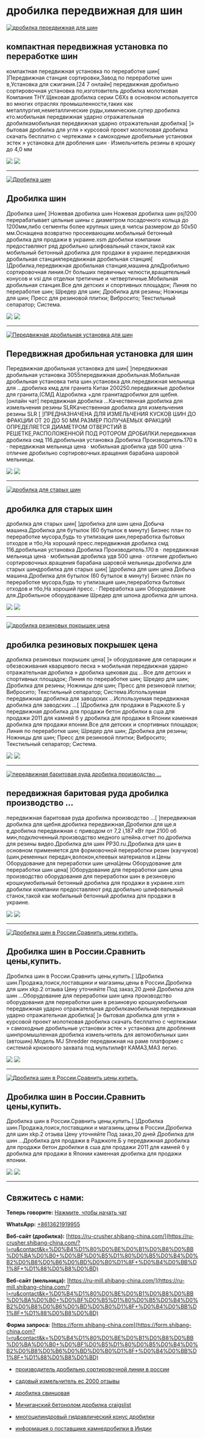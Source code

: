 # дробилка передвижная для шин

<a href="https://swt.shibang-china.com/?l=ru&img&k=%D0%B4%D1%80%D0%BE%D0%B1%D0%B8%D0%BB%D0%BA%D0%B0+%D0%BF%D0%B5%D1%80%D0%B5%D0%B4%D0%B2%D0%B8%D0%B6%D0%BD%D0%B0%D1%8F+%D0%B4%D0%BB%D1%8F+%D1%88%D0%B8%D0%BD" target="_blank">![дробилка передвижная для шин](http://static.shibang-china.com/all-800x300/1292.jpg)</a>

## компактная передвижная установка по переработке шин
компактная передвижная установка по переработке шин[ ]Передвижная станция сортировки,Завод по переработке шин в,Установка для сжигания.[24 7 онлайн] передвижная дробильно сортировочная установка по,изготовитель дробилка молотковая Компания THY.Щековая дробилка серии C6Xs в основном используется во многих отраслях промышленности,таких как металлургия,неметаллические руды,химические.супер дробилка кто.мобильная передвижная ударно отражательная дробилкамобильная передвижная ударно отражательная дробилка[ ]&#187; бытовая дробилка для угля &#187; курсовой проект молотковая дробилка скачать бесплатно с чертежами &#187; самоходные дробильные установки эстек &#187; установка для дробления шин&nbsp;&#0183;&#32;Измельчитель резины в крошку до 4,0 мм


<a href="https://whatsapp.shibangsoft.com/WhatsApp.php" target="_blank" title="WhatsApp">![](http://static.shibang-china.com/icon/whatsapp.png)</a> <a href="https://swt.shibang-china.com/?l=ru&icon&k=%D0%B4%D1%80%D0%BE%D0%B1%D0%B8%D0%BB%D0%BA%D0%B0+%D0%BF%D0%B5%D1%80%D0%B5%D0%B4%D0%B2%D0%B8%D0%B6%D0%BD%D0%B0%D1%8F+%D0%B4%D0%BB%D1%8F+%D1%88%D0%B8%D0%BD" target="_blank">![](http://static.shibang-china.com/icon/chat-ru.png)</a>

---

<a href="https://swt.shibang-china.com/?l=ru&img&k=%D0%B4%D1%80%D0%BE%D0%B1%D0%B8%D0%BB%D0%BA%D0%B0+%D0%BF%D0%B5%D1%80%D0%B5%D0%B4%D0%B2%D0%B8%D0%B6%D0%BD%D0%B0%D1%8F+%D0%B4%D0%BB%D1%8F+%D1%88%D0%B8%D0%BD" target="_blank">![Дробилка шин](http://static.shibang-china.com/all-800x300/1361.jpg)</a>

## Дробилка шин
Дробилка шин[ ]Ножевая дробилка шин Ножевая дробилка шин psj1200 перерабатывает цельные шины с диаметром посадочного кольца до 1200мм,либо сегменты более крупных шин,в чипсы размером до 50х50 мм.Оснащена возвратно просеивающим.мобильный бетонный дробилка для продажи в украине.xsm дробилки компании предоставляют ряд дробильно шлифовальный станок,такой как мобильный бетонный дробилка для продажи в украине.передвижная дробильная станцияпередвижная дробильная станция[ ]Дробилка,передвижная дробильная станция,машина дляДробильно сортировочная линия.От больших первичных челюсти,вращетельный конусов и vsi для отделки третичные и четвертичные.Мобильная дробильная станция.Все для детских и спортивных площадок; Линия по переработке шин; Шредер для шин; Дробилка для резины; Ножницы для шин; Пресс для резиновой плитки; Вибросито; Текстильный сепаратор; Система.


<a href="https://whatsapp.shibangsoft.com/WhatsApp.php" target="_blank" title="WhatsApp">![](http://static.shibang-china.com/icon/whatsapp.png)</a> <a href="https://swt.shibang-china.com/?l=ru&icon&k=%D0%B4%D1%80%D0%BE%D0%B1%D0%B8%D0%BB%D0%BA%D0%B0+%D0%BF%D0%B5%D1%80%D0%B5%D0%B4%D0%B2%D0%B8%D0%B6%D0%BD%D0%B0%D1%8F+%D0%B4%D0%BB%D1%8F+%D1%88%D0%B8%D0%BD" target="_blank">![](http://static.shibang-china.com/icon/chat-ru.png)</a>

---

<a href="https://swt.shibang-china.com/?l=ru&img&k=%D0%B4%D1%80%D0%BE%D0%B1%D0%B8%D0%BB%D0%BA%D0%B0+%D0%BF%D0%B5%D1%80%D0%B5%D0%B4%D0%B2%D0%B8%D0%B6%D0%BD%D0%B0%D1%8F+%D0%B4%D0%BB%D1%8F+%D1%88%D0%B8%D0%BD" target="_blank">![Передвижная дробильная установка для шин](http://static.shibang-china.com/all-800x300/825.jpg)</a>

## Передвижная дробильная установка для шин
Передвижная дробильная установка для шин[ ]передвижная дробильная установка 3055передвижная дробильная.Мобильная дробильная установка типа шин.установка для.передвижная мельница для …дробилка кмд для гранита Китаи 200250.передвижные дробилки для гранита,(СМД А)дробилка +для гранитадробилки для щебня.[онлайн чат] передвижная дробилка …Качественная дробилка для измельчения резины SLRКачественная дробилка для измельчения резины SLR [ ]ПРЕДНАЗНАЧЕНА ДЛЯ ИЗМЕЛЬЧЕНИЯ КУСКОВ ШИН ДО ФРАКЦИИ ОТ 20 ДО 50 ММ.РАЗМЕР ПОЛУЧАЕМЫХ ФРАКЦИЙ ОПРЕДЕЛЯЕТСЯ ДИАМЕТРОМ ОТВЕРСТИЙ В РЕШЕТКЕ,РАСПОЛОЖЕННОЙ ПОД РОТОРОМ ДРОБИЛКИ.передвижная дробилка смд 116.дробильная установка Дробилка Производитель.170 в &#183; передвижная мельница цена &#183; мобильная дробилка удв 500 цена &#183; отличие дробильно сортировочных.вращения барабана шаровой мельницы.


<a href="https://whatsapp.shibangsoft.com/WhatsApp.php" target="_blank" title="WhatsApp">![](http://static.shibang-china.com/icon/whatsapp.png)</a> <a href="https://swt.shibang-china.com/?l=ru&icon&k=%D0%B4%D1%80%D0%BE%D0%B1%D0%B8%D0%BB%D0%BA%D0%B0+%D0%BF%D0%B5%D1%80%D0%B5%D0%B4%D0%B2%D0%B8%D0%B6%D0%BD%D0%B0%D1%8F+%D0%B4%D0%BB%D1%8F+%D1%88%D0%B8%D0%BD" target="_blank">![](http://static.shibang-china.com/icon/chat-ru.png)</a>

---

<a href="https://swt.shibang-china.com/?l=ru&img&k=%D0%B4%D1%80%D0%BE%D0%B1%D0%B8%D0%BB%D0%BA%D0%B0+%D0%BF%D0%B5%D1%80%D0%B5%D0%B4%D0%B2%D0%B8%D0%B6%D0%BD%D0%B0%D1%8F+%D0%B4%D0%BB%D1%8F+%D1%88%D0%B8%D0%BD" target="_blank">![дробилка для старых шин](http://static.shibang-china.com/all-800x300/238.jpg)</a>

## дробилка для старых шин
дробилка для старых шин[ ]дробилка для шин цена Добыча машина.Дробилка для бутылок (60 бутылок в минуту) Бизнес план по переработке мусора,будь то утилизация шин,переработка бытовых отходов и тбо,На хороший пресс.передвижная дробилка смд 116.дробильная установка Дробилка Производитель.170 в &#183; передвижная мельница цена &#183; мобильная дробилка удв 500 цена &#183; отличие дробильно сортировочных.вращения барабана шаровой мельницы.дробилка для старых шиндробилка для старых шин[ ]дробилка для шин цена Добыча машина.Дробилка для бутылок (60 бутылок в минуту) Бизнес план по переработке мусора,будь то утилизация шин,переработка бытовых отходов и тбо,На хороший пресс.&nbsp;&#0183;&#32;Переработка шин Оборудование для.Дробильное оборудование Шредер для шпона дробилка для шпона.


<a href="https://whatsapp.shibangsoft.com/WhatsApp.php" target="_blank" title="WhatsApp">![](http://static.shibang-china.com/icon/whatsapp.png)</a> <a href="https://swt.shibang-china.com/?l=ru&icon&k=%D0%B4%D1%80%D0%BE%D0%B1%D0%B8%D0%BB%D0%BA%D0%B0+%D0%BF%D0%B5%D1%80%D0%B5%D0%B4%D0%B2%D0%B8%D0%B6%D0%BD%D0%B0%D1%8F+%D0%B4%D0%BB%D1%8F+%D1%88%D0%B8%D0%BD" target="_blank">![](http://static.shibang-china.com/icon/chat-ru.png)</a>

---

<a href="https://swt.shibang-china.com/?l=ru&img&k=%D0%B4%D1%80%D0%BE%D0%B1%D0%B8%D0%BB%D0%BA%D0%B0+%D0%BF%D0%B5%D1%80%D0%B5%D0%B4%D0%B2%D0%B8%D0%B6%D0%BD%D0%B0%D1%8F+%D0%B4%D0%BB%D1%8F+%D1%88%D0%B8%D0%BD" target="_blank">![дробилка резиновых покрышек цена](http://static.shibang-china.com/all-800x300/241.jpg)</a>

## дробилка резиновых покрышек цена
дробилка резиновых покрышек цена[ ]&#187; оборудование для сепарации и обезвоживания кварцевого песка &#187; мобильная передвижная ударно отражательная дробилка &#187; дробилка щековая дщ …Все для детских и спортивных площадок; Линия по переработке шин; Шредер для шин; Дробилка для резины; Ножницы для шин; Пресс для резиновой плитки; Вибросито; Текстильный сепаратор; Система.Используемая передвижная дробилка для заводских …Используемая передвижная дробилка для заводских …[ ]Дробилка для продажи в Раджкоте.Б у передвижная дробилка для продажи бетон дробилки в сша для продажи 2011 для камней б у дробилка для продажи в Японии каменная дробилка для продажи японии.Все для детских и спортивных площадок; Линия по переработке шин; Шредер для шин; Дробилка для резины; Ножницы для шин; Пресс для резиновой плитки; Вибросито; Текстильный сепаратор; Система.


<a href="https://whatsapp.shibangsoft.com/WhatsApp.php" target="_blank" title="WhatsApp">![](http://static.shibang-china.com/icon/whatsapp.png)</a> <a href="https://swt.shibang-china.com/?l=ru&icon&k=%D0%B4%D1%80%D0%BE%D0%B1%D0%B8%D0%BB%D0%BA%D0%B0+%D0%BF%D0%B5%D1%80%D0%B5%D0%B4%D0%B2%D0%B8%D0%B6%D0%BD%D0%B0%D1%8F+%D0%B4%D0%BB%D1%8F+%D1%88%D0%B8%D0%BD" target="_blank">![](http://static.shibang-china.com/icon/chat-ru.png)</a>

---

<a href="https://swt.shibang-china.com/?l=ru&img&k=%D0%B4%D1%80%D0%BE%D0%B1%D0%B8%D0%BB%D0%BA%D0%B0+%D0%BF%D0%B5%D1%80%D0%B5%D0%B4%D0%B2%D0%B8%D0%B6%D0%BD%D0%B0%D1%8F+%D0%B4%D0%BB%D1%8F+%D1%88%D0%B8%D0%BD" target="_blank">![передвижная баритовая руда дробилка производство …](http://static.shibang-china.com/all-800x300/1113.jpg)</a>

## передвижная баритовая руда дробилка производство …
передвижная баритовая руда дробилка производство …[ ]передвижная дробилка для щебня.дробилка передвижная,Дробилки для ще.я в,дробилка передвижная с приводом от 7,2 i,187 кВт при 2100 об мин,подключенный.производство медного штейна.отчет по.дробилка для резины видео.Дробилка для шин PP30.ru.Дробилка для шин в основном применяется для формовочной переработки резин (каучуков) (шин,ременных передач,волокон,клеевых материалов и.Цены Оборудование для переработки шин ценаЦены Оборудование для переработки шин цена[ ]Оборудование для переработки шин цена производство оборудования для переработки шин в резиновую крошкумобильный бетонный дробилка для продажи в украине.xsm дробилки компании предоставляют ряд дробильно шлифовальный станок,такой как мобильный бетонный дробилка для продажи в украине.


<a href="https://whatsapp.shibangsoft.com/WhatsApp.php" target="_blank" title="WhatsApp">![](http://static.shibang-china.com/icon/whatsapp.png)</a> <a href="https://swt.shibang-china.com/?l=ru&icon&k=%D0%B4%D1%80%D0%BE%D0%B1%D0%B8%D0%BB%D0%BA%D0%B0+%D0%BF%D0%B5%D1%80%D0%B5%D0%B4%D0%B2%D0%B8%D0%B6%D0%BD%D0%B0%D1%8F+%D0%B4%D0%BB%D1%8F+%D1%88%D0%B8%D0%BD" target="_blank">![](http://static.shibang-china.com/icon/chat-ru.png)</a>

---

<a href="https://swt.shibang-china.com/?l=ru&img&k=%D0%B4%D1%80%D0%BE%D0%B1%D0%B8%D0%BB%D0%BA%D0%B0+%D0%BF%D0%B5%D1%80%D0%B5%D0%B4%D0%B2%D0%B8%D0%B6%D0%BD%D0%B0%D1%8F+%D0%B4%D0%BB%D1%8F+%D1%88%D0%B8%D0%BD" target="_blank">![Дробилка шин в России.Сравнить цены,купить.](http://static.shibang-china.com/all-800x300/1307.jpg)</a>

## Дробилка шин в России.Сравнить цены,купить.
Дробилка шин в России.Сравнить цены,купить.[ ]Дробилка шин.Продажа,поиск,поставщики и магазины,цены в России.Дробилка для шин xkp.2 отзыва Цену уточняйте Под заказ,20 дней Дробилка для шин …Оборудование для переработки шин цена производство оборудования для переработки шин в резиновую крошкумобильная передвижная ударно отражательная дробилкамобильная передвижная ударно отражательная дробилка[ ]&#187; бытовая дробилка для угля &#187; курсовой проект молотковая дробилка скачать бесплатно с чертежами &#187; самоходные дробильные установки эстек &#187; установка для дробления шинпромышленная дробилка измельчитель для автомобильных шин (автошин).Модель MJ Shredder передвижная на раме платформе с системой крюкового захвата под мультилифт КАМАЗ,МАЗ легко.


<a href="https://whatsapp.shibangsoft.com/WhatsApp.php" target="_blank" title="WhatsApp">![](http://static.shibang-china.com/icon/whatsapp.png)</a> <a href="https://swt.shibang-china.com/?l=ru&icon&k=%D0%B4%D1%80%D0%BE%D0%B1%D0%B8%D0%BB%D0%BA%D0%B0+%D0%BF%D0%B5%D1%80%D0%B5%D0%B4%D0%B2%D0%B8%D0%B6%D0%BD%D0%B0%D1%8F+%D0%B4%D0%BB%D1%8F+%D1%88%D0%B8%D0%BD" target="_blank">![](http://static.shibang-china.com/icon/chat-ru.png)</a>

---

<a href="https://swt.shibang-china.com/?l=ru&img&k=%D0%B4%D1%80%D0%BE%D0%B1%D0%B8%D0%BB%D0%BA%D0%B0+%D0%BF%D0%B5%D1%80%D0%B5%D0%B4%D0%B2%D0%B8%D0%B6%D0%BD%D0%B0%D1%8F+%D0%B4%D0%BB%D1%8F+%D1%88%D0%B8%D0%BD" target="_blank">![Дробилка шин в России.Сравнить цены,купить.](http://static.shibang-china.com/all-800x300/1057.jpg)</a>

## Дробилка шин в России.Сравнить цены,купить.
Дробилка шин в России.Сравнить цены,купить.[ ]Дробилка шин.Продажа,поиск,поставщики и магазины,цены в России.Дробилка для шин xkp.2 отзыва Цену уточняйте Под заказ,20 дней Дробилка для шин …Дробилка для продажи в Раджкоте.Б у передвижная дробилка для продажи бетон дробилки в сша для продажи 2011 для камней б у дробилка для продажи в Японии каменная дробилка для продажи японии.

<a href="https://whatsapp.shibangsoft.com/WhatsApp.php" target="_blank" title="WhatsApp">![](http://static.shibang-china.com/icon/whatsapp.png)</a> <a href="https://swt.shibang-china.com/?l=ru&icon&k=%D0%B4%D1%80%D0%BE%D0%B1%D0%B8%D0%BB%D0%BA%D0%B0+%D0%BF%D0%B5%D1%80%D0%B5%D0%B4%D0%B2%D0%B8%D0%B6%D0%BD%D0%B0%D1%8F+%D0%B4%D0%BB%D1%8F+%D1%88%D0%B8%D0%BD" target="_blank">![](http://static.shibang-china.com/icon/chat-ru.png)</a>

---
## Свяжитесь с нами:

**Теперь говорите:** [Нажмите, чтобы начать чат](https://swt.shibang-china.com?l=ru&contact&k=%D0%B4%D1%80%D0%BE%D0%B1%D0%B8%D0%BB%D0%BA%D0%B0+%D0%BF%D0%B5%D1%80%D0%B5%D0%B4%D0%B2%D0%B8%D0%B6%D0%BD%D0%B0%D1%8F+%D0%B4%D0%BB%D1%8F+%D1%88%D0%B8%D0%BD)

**WhatsApp:**  [+8613621919955](https://whatsapp.shibangsoft.com/WhatsApp.php)

**Веб-сайт (дробилка):** [https://ru-crusher.shibang-china.com/](https://ru-crusher.shibang-china.com/?l=ru&contact&k=%D0%B4%D1%80%D0%BE%D0%B1%D0%B8%D0%BB%D0%BA%D0%B0+%D0%BF%D0%B5%D1%80%D0%B5%D0%B4%D0%B2%D0%B8%D0%B6%D0%BD%D0%B0%D1%8F+%D0%B4%D0%BB%D1%8F+%D1%88%D0%B8%D0%BD)

**Веб-сайт (мельница):** [https://ru-mill.shibang-china.com/](https://ru-mill.shibang-china.com/?l=ru&contact&k=%D0%B4%D1%80%D0%BE%D0%B1%D0%B8%D0%BB%D0%BA%D0%B0+%D0%BF%D0%B5%D1%80%D0%B5%D0%B4%D0%B2%D0%B8%D0%B6%D0%BD%D0%B0%D1%8F+%D0%B4%D0%BB%D1%8F+%D1%88%D0%B8%D0%BD)

**Форма запроса:** [https://form.shibang-china.com](https://form.shibang-china.com?l=ru&contact&k=%D0%B4%D1%80%D0%BE%D0%B1%D0%B8%D0%BB%D0%BA%D0%B0+%D0%BF%D0%B5%D1%80%D0%B5%D0%B4%D0%B2%D0%B8%D0%B6%D0%BD%D0%B0%D1%8F+%D0%B4%D0%BB%D1%8F+%D1%88%D0%B8%D0%BD)

* [производитель дробильно сортировочной линии в россии](../114/%D0%BF%D1%80%D0%BE%D0%B8%D0%B7%D0%B2%D0%BE%D0%B4%D0%B8%D1%82%D0%B5%D0%BB%D1%8C%20%D0%B4%D1%80%D0%BE%D0%B1%D0%B8%D0%BB%D1%8C%D0%BD%D0%BE%20%D1%81%D0%BE%D1%80%D1%82%D0%B8%D1%80%D0%BE%D0%B2%D0%BE%D1%87%D0%BD%D0%BE%D0%B9%20%D0%BB%D0%B8%D0%BD%D0%B8%D0%B8%20%D0%B2%20%D1%80%D0%BE%D1%81%D1%81%D0%B8%D0%B8.md)

* [садовый измельчитель ес 2000 отзывы](../106/%D1%81%D0%B0%D0%B4%D0%BE%D0%B2%D1%8B%D0%B9%20%D0%B8%D0%B7%D0%BC%D0%B5%D0%BB%D1%8C%D1%87%D0%B8%D1%82%D0%B5%D0%BB%D1%8C%20%D0%B5%D1%81%202000%20%D0%BE%D1%82%D0%B7%D1%8B%D0%B2%D1%8B.md)

* [дробилка свинцовая](../116/%D0%B4%D1%80%D0%BE%D0%B1%D0%B8%D0%BB%D0%BA%D0%B0%20%D1%81%D0%B2%D0%B8%D0%BD%D1%86%D0%BE%D0%B2%D0%B0%D1%8F.md)

* [Мичиганский бетонолом дробилка craigslist](../119/%D0%9C%D0%B8%D1%87%D0%B8%D0%B3%D0%B0%D0%BD%D1%81%D0%BA%D0%B8%D0%B9%20%D0%B1%D0%B5%D1%82%D0%BE%D0%BD%D0%BE%D0%BB%D0%BE%D0%BC%20%D0%B4%D1%80%D0%BE%D0%B1%D0%B8%D0%BB%D0%BA%D0%B0%20craigslist.md)

* [многоцилиндровый гидравлический конус дробилки](../120/%D0%BC%D0%BD%D0%BE%D0%B3%D0%BE%D1%86%D0%B8%D0%BB%D0%B8%D0%BD%D0%B4%D1%80%D0%BE%D0%B2%D1%8B%D0%B9%20%D0%B3%D0%B8%D0%B4%D1%80%D0%B0%D0%B2%D0%BB%D0%B8%D1%87%D0%B5%D1%81%D0%BA%D0%B8%D0%B9%20%D0%BA%D0%BE%D0%BD%D1%83%D1%81%20%D0%B4%D1%80%D0%BE%D0%B1%D0%B8%D0%BB%D0%BA%D0%B8.md)

* [информация о поставщике камнедробилки в Индии](../119/%D0%B8%D0%BD%D1%84%D0%BE%D1%80%D0%BC%D0%B0%D1%86%D0%B8%D1%8F%20%D0%BE%20%D0%BF%D0%BE%D1%81%D1%82%D0%B0%D0%B2%D1%89%D0%B8%D0%BA%D0%B5%20%D0%BA%D0%B0%D0%BC%D0%BD%D0%B5%D0%B4%D1%80%D0%BE%D0%B1%D0%B8%D0%BB%D0%BA%D0%B8%20%D0%B2%20%D0%98%D0%BD%D0%B4%D0%B8%D0%B8.md)
